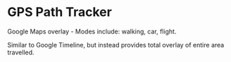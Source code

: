 # GPS Path Tracker
Google Maps overlay - Modes include: walking, car, flight.

Similar to Google Timeline, but instead provides total overlay of entire area travelled.
